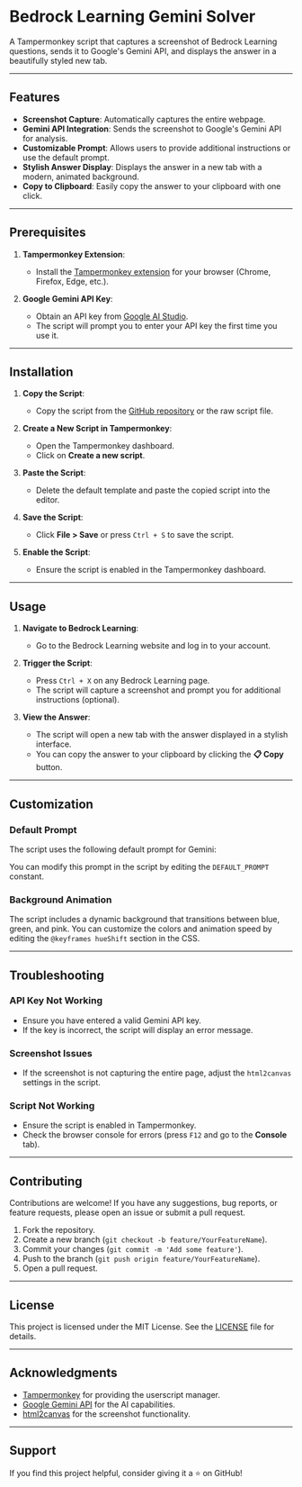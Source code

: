 # Bedrock Learning Gemini Solver

A Tampermonkey script that captures a screenshot of Bedrock Learning questions, sends it to Google's Gemini API, and displays the answer in a beautifully styled new tab.


---

## Features

- **Screenshot Capture**: Automatically captures the entire webpage.
- **Gemini API Integration**: Sends the screenshot to Google's Gemini API for analysis.
- **Customizable Prompt**: Allows users to provide additional instructions or use the default prompt.
- **Stylish Answer Display**: Displays the answer in a new tab with a modern, animated background.
- **Copy to Clipboard**: Easily copy the answer to your clipboard with one click.

---

## Prerequisites

1. **Tampermonkey Extension**:
   - Install the [Tampermonkey extension](https://www.tampermonkey.net/) for your browser (Chrome, Firefox, Edge, etc.).

2. **Google Gemini API Key**:
   - Obtain an API key from [Google AI Studio](https://makersuite.google.com/).
   - The script will prompt you to enter your API key the first time you use it.

---

## Installation

1. **Copy the Script**:
   - Copy the script from the [GitHub repository](https://github.com/your-username/your-repo) or the raw script file.

2. **Create a New Script in Tampermonkey**:
   - Open the Tampermonkey dashboard.
   - Click on **Create a new script**.

3. **Paste the Script**:
   - Delete the default template and paste the copied script into the editor.

4. **Save the Script**:
   - Click **File > Save** or press `Ctrl + S` to save the script.

5. **Enable the Script**:
   - Ensure the script is enabled in the Tampermonkey dashboard.

---

## Usage

1. **Navigate to Bedrock Learning**:
   - Go to the Bedrock Learning website and log in to your account.

2. **Trigger the Script**:
   - Press `Ctrl + X` on any Bedrock Learning page.
   - The script will capture a screenshot and prompt you for additional instructions (optional).

3. **View the Answer**:
   - The script will open a new tab with the answer displayed in a stylish interface.
   - You can copy the answer to your clipboard by clicking the **📋 Copy** button.

---

## Customization

### Default Prompt
The script uses the following default prompt for Gemini:

You can modify this prompt in the script by editing the `DEFAULT_PROMPT` constant.

### Background Animation
The script includes a dynamic background that transitions between blue, green, and pink. You can customize the colors and animation speed by editing the `@keyframes hueShift` section in the CSS.

---

## Troubleshooting

### API Key Not Working
- Ensure you have entered a valid Gemini API key.
- If the key is incorrect, the script will display an error message.

### Screenshot Issues
- If the screenshot is not capturing the entire page, adjust the `html2canvas` settings in the script.

### Script Not Working
- Ensure the script is enabled in Tampermonkey.
- Check the browser console for errors (press `F12` and go to the **Console** tab).

---

## Contributing

Contributions are welcome! If you have any suggestions, bug reports, or feature requests, please open an issue or submit a pull request.

1. Fork the repository.
2. Create a new branch (`git checkout -b feature/YourFeatureName`).
3. Commit your changes (`git commit -m 'Add some feature'`).
4. Push to the branch (`git push origin feature/YourFeatureName`).
5. Open a pull request.

---

## License

This project is licensed under the MIT License. See the [LICENSE](LICENSE) file for details.

---

## Acknowledgments

- [Tampermonkey](https://www.tampermonkey.net/) for providing the userscript manager.
- [Google Gemini API](https://developers.generativeai.google/) for the AI capabilities.
- [html2canvas](https://html2canvas.hertzen.com/) for the screenshot functionality.

---

## Support

If you find this project helpful, consider giving it a ⭐️ on GitHub!
